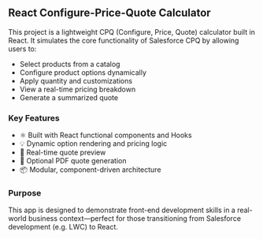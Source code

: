 ## React Configure-Price-Quote Calculator

This project is a lightweight CPQ (Configure, Price, Quote) calculator built in React. It simulates the core functionality of Salesforce CPQ by allowing users to:

- Select products from a catalog
- Configure product options dynamically
- Apply quantity and customizations
- View a real-time pricing breakdown
- Generate a summarized quote

### Key Features
- ⚛️ Built with React functional components and Hooks
- 💡 Dynamic option rendering and pricing logic
- 🧾 Real-time quote preview
- 📄 Optional PDF quote generation
- 📦 Modular, component-driven architecture

### Purpose
This app is designed to demonstrate front-end development skills in a real-world business context—perfect for those transitioning from Salesforce development (e.g. LWC) to React.
